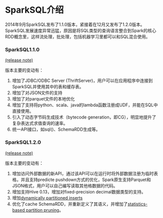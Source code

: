 # SparkSQL介绍
2014年9月SparkSQL发布了1.1.0版本，紧接着在12月又发布了1.2.0版本。SparkSQL发展速度异常迅猛，原因是将SQL类型的查询语言整合到Spark的核心RDD概念里，这样流处理，批处理，包括机器学习里都可以和SQL混合使用。

### SparkSQL1.1.0
[(release note)](https://spark.apache.org/releases/spark-release-1-1-0.html)

版本主要的变动有：
1. 增加了JDBC/ODBC Server (ThriftServer)，用户可以在应用程序中连接到SparkSQL并使用其中的表和缓存表。
2. 增加了对JSON文件的支持
3. 增加了对parquet文件的本地优化
4. 增加了支持将python、scala、java的lambda函数注册成UDF，并能在SQL中直接使用。
5. 引入了动态字节码生成技术（bytecode generation，即CG），明显地提升了复杂表达式求值查询的速率。
6. 统一API接口，如sql()、SchemaRDD生成等。


### SparkSQL1.2.0
[(release note)](https://spark.apache.org/releases/spark-release-1-2-0.html)

版本主要的变动有：

1. 增加访问外部数据的新API，通过该API可以在运行时将外部数据注册为临时表格，并且支持predicte pushdown方式的优化，Spark原生支持Parquet和JSON格式，用户可以自己编写读取其他格数据的代码。
2. 增加支持Hive 0.13，增加对fixed-precision decimal数据类型的支持。
3. 增加[dynamically partitioned inserts](https://issues.apache.org/jira/browse/SPARK-3007)
4. 优化了cache SchemaRDD，并重新定义了其语义，并增加了[statistics-based partition pruning](https://issues.apache.org/jira/browse/SPARK-2961)。
















